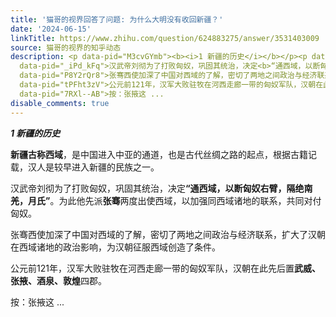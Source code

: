 ```yaml
---
title: '猫哥的视界回答了问题: 为什么大明没有收回新疆？'
date: '2024-06-15'
linkTitle: https://www.zhihu.com/question/624883275/answer/3531403009
source: 猫哥的视界的知乎动态
description: <p data-pid="M3cvGYmb"><b><i>1 新疆的历史</i></b></p><p data-pid="5PACh9eo"><b>新疆古称西域</b>，是中国进入中亚的通道，也是古代丝绸之路的起点，根据古籍记载，汉人是较早进入新疆的民族之一。</p><p
  data-pid="_iPd_kFq">汉武帝刘彻为了打败匈奴，巩固其统治，决定<b>“通西域，以断匈奴右臂，隔绝南羌，月氏”</b>。为此他先派<b>张骞</b>两度出使西域，以加强同西域诸地的联系，共同对付匈奴。</p><p
  data-pid="P8Y2rQr8">张骞西使加深了中国对西域的了解，密切了两地之间政治与经济联系，扩大了汉朝在西域诸地的政治影响，为汉朝征服西域创造了条件。</p><p
  data-pid="tPFht3zV">公元前121年，汉军大败驻牧在河西走廊一带的匈奴军队，汉朝在此先后置<b>武威、张掖、酒泉、敦煌</b>四郡。</p><p
  data-pid="7RXl--AB">按：张掖这 ...
disable_comments: true
---
```

<p data-pid="M3cvGYmb"><b><i>1 新疆的历史</i></b></p><p data-pid="5PACh9eo"><b>新疆古称西域</b>，是中国进入中亚的通道，也是古代丝绸之路的起点，根据古籍记载，汉人是较早进入新疆的民族之一。</p><p data-pid="_iPd_kFq">汉武帝刘彻为了打败匈奴，巩固其统治，决定<b>“通西域，以断匈奴右臂，隔绝南羌，月氏”</b>。为此他先派<b>张骞</b>两度出使西域，以加强同西域诸地的联系，共同对付匈奴。</p><p data-pid="P8Y2rQr8">张骞西使加深了中国对西域的了解，密切了两地之间政治与经济联系，扩大了汉朝在西域诸地的政治影响，为汉朝征服西域创造了条件。</p><p data-pid="tPFht3zV">公元前121年，汉军大败驻牧在河西走廊一带的匈奴军队，汉朝在此先后置<b>武威、张掖、酒泉、敦煌</b>四郡。</p><p data-pid="7RXl--AB">按：张掖这 ...
